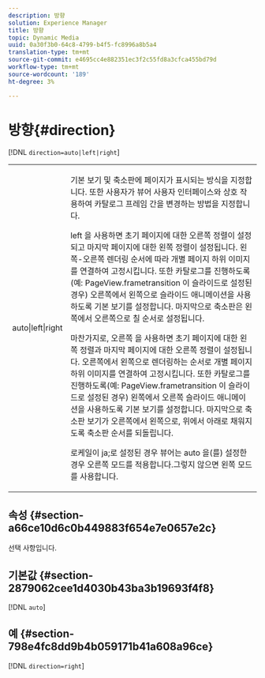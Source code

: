 ```yaml
---
description: 방향
solution: Experience Manager
title: 방향
topic: Dynamic Media
uuid: 0a30f3b0-64c8-4799-b4f5-fc8996a8b5a4
translation-type: tm+mt
source-git-commit: e4695cc4e882351ec3f2c55fd8a3cfca455bd79d
workflow-type: tm+mt
source-wordcount: '189'
ht-degree: 3%

---
```



# 방향{#direction}

[!DNL `direction=auto|left|right`]

<table id="table_1D425B7685D448459CD3FE8D683C813C"> 
 <tbody> 
  <tr> 
   <td colname="col1"> <p> <span class="codeph"> auto|left|right  </span> </p> </td> 
   <td colname="col2"> <p>기본 보기 및 축소판에 페이지가 표시되는 방식을 지정합니다. 또한 사용자가 뷰어 사용자 인터페이스와 상호 작용하여 카탈로그 프레임 간을 변경하는 방법을 지정합니다. </p> <p><span class="codeph"> left </span>을 사용하면 초기 페이지에 대한 오른쪽 정렬이 설정되고 마지막 페이지에 대한 왼쪽 정렬이 설정됩니다. 왼쪽-오른쪽 렌더링 순서에 따라 개별 페이지 하위 이미지를 연결하여 고정시킵니다. 또한 카탈로그를 진행하도록(예: <span class="codeph"> PageView.frametransition </span>이 슬라이드로 설정된 경우) 오른쪽에서 왼쪽으로 슬라이드 애니메이션을 사용하도록 기본 보기를 설정합니다. 마지막으로 축소판은 왼쪽에서 오른쪽으로 칠 순서로 설정됩니다. </p> <p>마찬가지로, <span class="codeph"> 오른쪽 </span>을 사용하면 초기 페이지에 대한 왼쪽 정렬과 마지막 페이지에 대한 오른쪽 정렬이 설정됩니다. 오른쪽에서 왼쪽으로 렌더링하는 순서로 개별 페이지 하위 이미지를 연결하여 고정시킵니다. 또한 카탈로그를 진행하도록(예: <span class="codeph"> PageView.frametransition </span>이 슬라이드로 설정된 경우) 왼쪽에서 오른쪽 슬라이드 애니메이션을 사용하도록 기본 보기를 설정합니다. 마지막으로 축소판 보기가 오른쪽에서 왼쪽으로, 위에서 아래로 채워지도록 축소판 순서를 되돌립니다. </p> <p>로케일이 <span class="codeph"> ja;로 설정된 경우 뷰어는 <span class="codeph"> auto </span>을(를) 설정한 경우 <span class="codeph"> 오른쪽 </span> 모드를 적용합니다.</span>그렇지 않으면 <span class="codeph"> 왼쪽 </span> 모드를 사용합니다. </p> </td> 
  </tr> 
 </tbody> 
</table>

## 속성 {#section-a66ce10d6c0b449883f654e7e0657e2c}

선택 사항입니다.

## 기본값 {#section-2879062cee1d4030b43ba3b19693f4f8}

[!DNL `auto`]

## 예 {#section-798e4fc8dd9b4b059171b41a608a96ce}

[!DNL `direction=right`]
